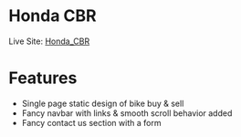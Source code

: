 # Honda CBR

Live Site: [Honda_CBR](honda-cbr-sadman95.netlify.app/)

# Features
- Single page static design of bike buy & sell
- Fancy navbar with links & smooth scroll behavior added
- Fancy contact us section with a form